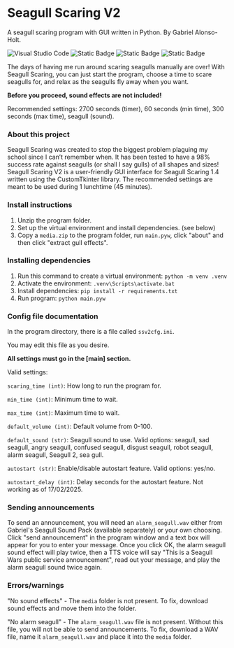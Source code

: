 # Seagull Scaring V2
A seagull scaring program with GUI written in Python.
By Gabriel Alonso-Holt.

![Visual Studio Code](https://img.shields.io/badge/Visual%20Studio%20Code-0078d7.svg?style=for-the-badge&logo=visual-studio-code&logoColor=white)
![Static Badge](https://img.shields.io/badge/formatter-black-formatter)
![Static Badge](https://img.shields.io/badge/linter-pylint-linter)
![Static Badge](https://img.shields.io/badge/type_checker-mypy-blue)

The days of having me run around scaring seagulls manually are over! With Seagull Scaring, you can just start the program, choose a time to scare seagulls for, and relax as the seagulls fly away when you want.

**Before you proceed, sound effects are not included!**

Recommended settings: 2700 seconds (timer), 60 seconds (min time), 300 seconds (max time), seagull (sound).

### About this project
Seagull Scaring was created to stop the biggest problem plaguing my school since I can’t remember when. 
It has been tested to have a 98% success rate against seagulls (or shall I say gulls) of all shapes and sizes! 
Seagull Scaring V2 is a user-friendly GUI interface for Seagull Scaring 1.4 written using the CustomTkinter library. 
The recommended settings are meant to be used during 1 lunchtime (45 minutes).

### Install instructions
1. Unzip the program folder.
2. Set up the virtual environment and install dependencies. (see below)
3. Copy a `media.zip` to the program folder, run `main.pyw`, click "about" and then click "extract gull effects".

### Installing dependencies
1. Run this command to create a virtual environment: `python -m venv .venv`
2. Activate the environment: `.venv\Scripts\activate.bat`
3. Install dependencies: `pip install -r requirements.txt`
4. Run program: `python main.pyw`

### Config file documentation
In the program directory, there is a file called `ssv2cfg.ini`.

You may edit this file as you desire.

**All settings must go in the [main] section.**

Valid settings: 

`scaring_time (int)`: How long to run the program for.

`min_time (int)`: Minimum time to wait.

`max_time (int)`: Maximum time to wait.

`default_volume (int)`: Default volume from 0-100.

`default_sound (str)`: Seagull sound to use. Valid options: seagull, sad seagull, angry seagull, confused seagull, disgust seagull, robot seagull, alarm seagull, Seagull 2, sea gull.

`autostart (str)`: Enable/disable autostart feature. Valid options: yes/no.

`autostart_delay (int)`: Delay seconds for the autostart feature. Not working as of 17/02/2025.

### Sending announcements
To send an announcement, you will need an `alarm_seagull.wav` either from Gabriel's Seagull Sound Pack (available separately) or your own choosing.
Click "send announcement" in the program window and a text box will appear for you to enter your message.
Once you click OK, the alarm seagull sound effect will play twice, then a TTS voice will say "This is a Seagull Wars public service announcement", read out your message, and play the alarm seagull sound twice again.

### Errors/warnings
"No sound effects" - The `media` folder is not present. To fix, download sound effects and move them into the folder.

"No alarm seagull" - The `alarm_seagull.wav` file is not present. Without this file, you will not be able to send announcements. To fix, download a WAV file, name it `alarm_seagull.wav` and place it into the `media` folder.

